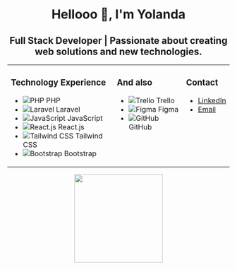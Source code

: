 
<h1 align="center">Hellooo 👋, I'm Yolanda</h1>
<h2 align="center">Full Stack Developer | Passionate about creating web solutions and new technologies.</h2>

<div align="center">
  <table>
    <tr>
      <td valign="top">
        <h3>Technology Experience</h3>
        <ul>
          <li>
            <img src="https://img.shields.io/badge/PHP-777BB4?style=for-the-badge&logo=php&logoColor=white" alt="PHP">
            PHP
          </li>
          <li>
            <img src="https://img.shields.io/badge/Laravel-FF2D20?style=for-the-badge&logo=laravel&logoColor=white" alt="Laravel">
            Laravel
          </li>
          <li>
            <img src="https://img.shields.io/badge/JavaScript-F7DF1E?style=for-the-badge&logo=javascript&logoColor=black" alt="JavaScript">
            JavaScript
          </li>
          <li>
            <img src="https://img.shields.io/badge/React.js-61DAFB?style=for-the-badge&logo=react&logoColor=white" alt="React.js">
            React.js
          </li>
          <li>
            <img src="https://img.shields.io/badge/Tailwind_CSS-38B2AC?style=for-the-badge&logo=tailwind-css&logoColor=white" alt="Tailwind CSS">
            Tailwind CSS
          </li>
          <li>
            <img src="https://img.shields.io/badge/Bootstrap-563D7C?style=for-the-badge&logo=bootstrap&logoColor=white" alt="Bootstrap">
            Bootstrap
          </li>
        </ul>
      </td>
      <td valign="top">
        <h3>And also</h3>
        <ul>
          <li>
            <img src="https://img.shields.io/badge/Trello-0079BF?style=for-the-badge&logo=trello&logoColor=white" alt="Trello">
            Trello
          </li>
          <li>
            <img src="https://img.shields.io/badge/Figma-F24E1E?style=for-the-badge&logo=figma&logoColor=white" alt="Figma">
            Figma
          </li>
          <li>
            <img src="https://img.shields.io/badge/GitHub-181717?style=for-the-badge&logo=github&logoColor=white" alt="GitHub">
            GitHub
          </li>
        </ul>
      </td>
      <td valign="top">
        <h3>Contact</h3>
        <ul>
          <li>
            <a href="https://www.linkedin.com/in/yolandazahoneroalfaro/">LinkedIn</a>
          </li>
          <li>
            <a href="mailto:alfaroyolanda@hotmail.com">Email</a>
          </li>
        </ul>
      </td>
    </tr>
  </table>
</div>

<div id="header" align="center">
    <img src="https://media3.giphy.com/media/v1.Y2lkPTc5MGI3NjExNDAwZWZjOTc5NDM2Y2E0NWM5Zjk5MmRhZjlhMjlhNTM0YTYwYmY2NyZlcD12MV9pbnRlcm5hbF9naWZzX2dpZklkJmN0PWc/wf5mC3pbEOl8jySCJe/giphy.gif" width="200" >
</div>


<!--
**alfaryolanda79/alfaryolanda79** is a ✨ _special_ ✨ repository because its `README.md` (this file) appears on your GitHub profile.

Here are some ideas to get you started:

- 🔭 I’m currently working on ...
- 🌱 I’m currently learning ...
- 👯 I’m looking to collaborate on ...
- 🤔 I’m looking for help with ...
- 💬 Ask me about ...
- 📫 How to reach me: ...
- 😄 Pronouns: ...
- ⚡ Fun fact: ...
-->
